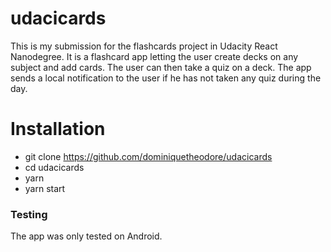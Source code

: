 # udacicards

This is my submission for the flashcards project in Udacity React Nanodegree. It is a flashcard app letting the user create decks on any subject and add cards. The user can then take a quiz on a deck. The app sends a local notification to the user if he has not taken any quiz during the day.

# Installation
  - git clone https://github.com/dominiquetheodore/udacicards
  - cd udacicards
  - yarn
  - yarn start


### Testing

The app was only tested on Android.
